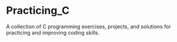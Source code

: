 # Practicing_C
A collection of C programming exercises, projects, and solutions for practicing and improving coding skills.
